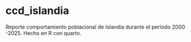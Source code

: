 # ccd_islandia
Reporte comportamiento poblacional de Islandia durante el periodo 2000 -2025. Hecho en R con quarto.

